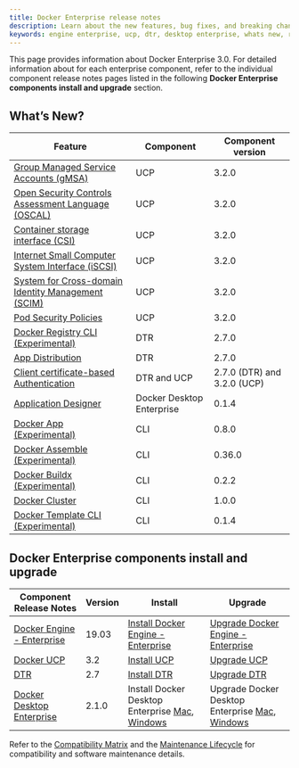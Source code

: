 ```yaml
---
title: Docker Enterprise release notes
description: Learn about the new features, bug fixes, and breaking changes for Docker Enterprise.
keywords: engine enterprise, ucp, dtr, desktop enterprise, whats new, release notes
---
```


This page provides information about Docker Enterprise 3.0. For 
detailed information about for each enterprise component, refer to the individual component release notes 
pages listed in the following **Docker Enterprise components install and upgrade** section.

## What’s New?

| Feature | Component | Component version |
|---------|-----------|-------------------|
| [Group Managed Service Accounts (gMSA)](/engine/swarm/services/) | UCP | 3.2.0 |
| [Open Security Controls Assessment Language (OSCAL)](/compliance/oscal/) | UCP | 3.2.0 |
| [Container storage interface (CSI)](/ee/ucp/kubernetes/storage/use-csi/) | UCP | 3.2.0 |
| [Internet Small Computer System Interface (iSCSI)](/ee/ucp/kubernetes/storage/use-iscsi/) | UCP | 3.2.0 |
| [System for Cross-domain Identity Management (SCIM)](/ee/ucp/admin/configure/integrate-scim/) | UCP | 3.2.0 |
| [Pod Security Policies](/ee/ucp/kubernetes/pod-security-policies/) | UCP | 3.2.0 |
| [Docker Registry CLI (Experimental)](/engine/reference/commandline/registry/) | DTR | 2.7.0 |
| [App Distribution](/ee/dtr/user/manage-applications/) | DTR | 2.7.0 |
| [Client certificate-based Authentication](/ee/enable-client-certificate-authentication/) | DTR and UCP|2.7.0 (DTR) and 3.2.0 (UCP)|
| [Application Designer](/ee/desktop/app-designer/) | Docker Desktop Enterprise | 0.1.4  |
| [Docker App (Experimental)](/app/working-with-app/) |CLI | 0.8.0 |
| [Docker Assemble (Experimental)](/assemble/install/) | CLI | 0.36.0 |
| [Docker Buildx (Experimental)](/buildx/working-with-buildx/)| CLI | 0.2.2 |
| [Docker Cluster](/cluster/) | CLI | 1.0.0 |
| [Docker Template CLI (Experimental)](/app-template/working-with-template/) | CLI | 0.1.4 |


## Docker Enterprise components install and upgrade

| Component Release Notes | Version | Install | Upgrade |
|---------|-----------|-------------------|-------------- |
| [Docker Engine - Enterprise](/engine/release-notes/) | 19.03 | [Install Docker Engine - Enterprise](/ee/supported-platforms/) | [Upgrade Docker Engine - Enterprise](/ee/upgrade/) |
| [Docker UCP](/ee/ucp/release-notes/) | 3.2 | [Install UCP](/ee/ucp/admin/install/) | [Upgrade UCP](/ee/ucp/admin/install/upgrade/) |
| [DTR](/ee/dtr/release-notes/) | 2.7 | [Install DTR](/ee/dtr/admin/install/) | [Upgrade DTR](/ee/dtr/admin/upgrade/) |
| [Docker Desktop Enterprise](/ee/desktop/release-notes/) | 2.1.0 |Install Docker Desktop Enterprise [Mac](/ee/desktop/admin/install/mac/), [Windows](/ee/desktop/admin/install/windows/) | Upgrade Docker Desktop Enterprise  [Mac](/ee/desktop/admin/install/mac/), [Windows](/ee/desktop/admin/install/windows/) |

Refer to the [Compatibility Matrix](https://success.docker.com/article/compatibility-matrix) and the [Maintenance Lifecycle](https://success.docker.com/article/maintenance-lifecycle) for compatibility and software maintenance details.

 
 


